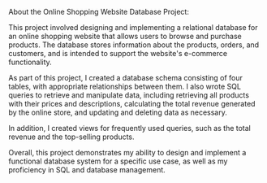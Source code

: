 About the Online Shopping Website Database Project:

This project involved designing and implementing a relational database for an online shopping website that allows users to browse and purchase products. The database stores information about the products, orders, and customers, and is intended to support the website's e-commerce functionality.

As part of this project, I created a database schema consisting of four tables, with appropriate relationships between them. I also wrote SQL queries to retrieve and manipulate data, including retrieving all products with their prices and descriptions, calculating the total revenue generated by the online store, and updating and deleting data as necessary.

In addition, I created views for frequently used queries, such as the total revenue and the top-selling products.

Overall, this project demonstrates my ability to design and implement a functional database system for a specific use case, as well as my proficiency in SQL and database management.
